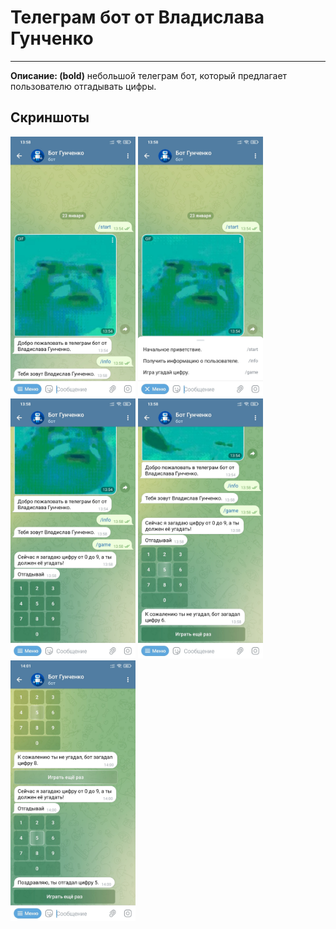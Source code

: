 # Телеграм бот от Владислава Гунченко
____
**Описание: (bold)** небольшой телеграм бот, который предлагает пользователю отгадывать цифры.
## Скриншоты
<div>
  <img src="https://github.com/vgunchenko1999/gunchenko_pinf21m_bot/blob/master/1.jpg" width="200" />
  <img src="https://github.com/vgunchenko1999/gunchenko_pinf21m_bot/blob/master/2.jpg" width="200" />
  <img src="https://github.com/vgunchenko1999/gunchenko_pinf21m_bot/blob/master/3.jpg" width="200" />
  <img src="https://github.com/vgunchenko1999/gunchenko_pinf21m_bot/blob/master/4.jpg" width="200" />
  <img src="https://github.com/vgunchenko1999/gunchenko_pinf21m_bot/blob/master/5.jpg" width="200" />
 </div>
